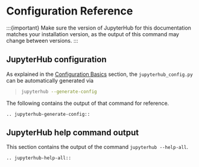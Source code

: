 # Configuration Reference

:::{important}
Make sure the version of JupyterHub for this documentation matches your
installation version, as the output of this command may change between versions.
:::

## JupyterHub configuration

As explained in the [Configuration Basics](generate-config-file)
section, the `jupyterhub_config.py` can be automatically generated via

> ```bash
> jupyterhub --generate-config
> ```

The following contains the output of that command for reference.

```{eval-rst}
.. jupyterhub-generate-config::
```

## JupyterHub help command output

This section contains the output of the command `jupyterhub --help-all`.

```{eval-rst}
.. jupyterhub-help-all::
```
